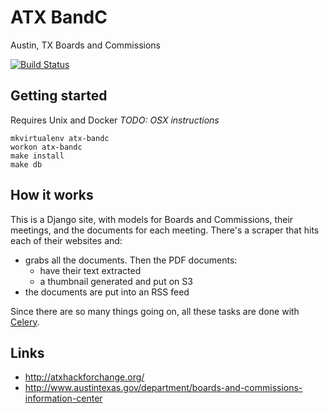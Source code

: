 ATX BandC
=========

Austin, TX Boards and Commissions

[![Build Status](https://travis-ci.org/crccheck/atx-bandc.svg?branch=develop)](https://travis-ci.org/crccheck/atx-bandc)


Getting started
---------------

Requires Unix and Docker
_TODO: OSX instructions_

```
mkvirtualenv atx-bandc
workon atx-bandc
make install
make db
```


How it works
------------

This is a Django site, with models for Boards and Commissions, their meetings,
and the documents for each meeting. There's a scraper that hits each of their
websites and:

* grabs all the documents. Then the PDF documents:
  * have their text extracted
  * a thumbnail generated and put on S3
* the documents are put into an RSS feed

Since there are so many things going on, all these tasks are done with
[Celery].


Links
-----

* http://atxhackforchange.org/
* http://www.austintexas.gov/department/boards-and-commissions-information-center

[Celery]: http://docs.celeryproject.org/en/latest/index.html
